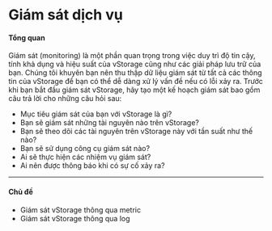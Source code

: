 # Giám sát dịch vụ

#### Tổng quan 

Giám sát (monitoring) là một phần quan trọng trong việc duy trì độ tin cậy, tính khả dụng và hiệu suất của vStorage cũng như các giải pháp lưu trữ của bạn. Chúng tôi khuyên bạn nên thu thập dữ liệu giám sát từ tất cả các thông tin của vStorage để bạn có thể dễ dàng xử lý vấn đề nếu có lỗi xảy ra. Trước khi bạn bắt đầu giám sát vStorage, hãy tạo một kế hoạch giám sát bao gồm câu trả lời cho những câu hỏi sau:

* Mục tiêu giám sát của bạn với vStorage là gì?
* Bạn sẽ giám sát những tài nguyên nào trên vStorage?
* Bạn sẽ theo dõi các tài nguyên trên vStorage này với tần suất như thế nào?
* Bạn sẽ sử dụng công cụ giám sát nào?
* Ai sẽ thực hiện các nhiệm vụ giám sát?
* Ai nên được thông báo khi có sự cố xảy ra?

***

#### Chủ đề 

* Giám sát vStorage thông qua metric
* Giám sát vStorage thông qua log
